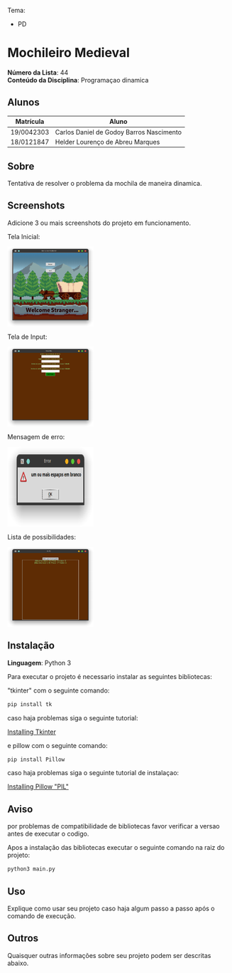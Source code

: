 Tema:
 - PD

# Mochileiro Medieval

**Número da Lista**: 44<br>
**Conteúdo da Disciplina**: Programaçao dinamica<br>

## Alunos
|Matrícula | Aluno |
| -- | -- |
| 19/0042303  |  Carlos Daniel de Godoy Barros Nascimento |
| 18/0121847  |  Helder Lourenço de Abreu Marques |

## Sobre 
Tentativa de resolver o problema da mochila de maneira dinamica. 

## Screenshots
Adicione 3 ou mais screenshots do projeto em funcionamento.
<p>Tela Inicial:<p>
<div>
  <img align="center" alt="png" width="194em" height="180em" src="/Screenshot_20230709_233524.png"/>
</div>

<p>Tela de Input:<p>
<div>
  <img align="center" alt="png" width="194em" height="180em" src="/Screenshot_20230709_233618.png"/>
</div>

<p>Mensagem de erro:<p>
<div>
  <img align="center" alt="png" width="194em" height="180em" src="/Screenshot_20230709_233648.png"/>
</div>

<p>Lista de possibilidades:<p>
<div>
  <img align="center" alt="png" width="194em" height="180em" src="/Screenshot_20230709_233729.png"/>
</div>

## Instalação 
**Linguagem**: Python 3<br>

Para executar o projeto é necessario instalar as seguintes bibliotecas:

"tkinter" com o seguinte comando:

```bash 
pip install tk
```
caso haja problemas siga o seguinte tutorial:

<a href="https://www.tutorialspoint.com/how-to-install-tkinter-in-python" target=_blank>Installing Tkinter</a></h3>

e pillow com o seguinte comando:

```bash 
pip install Pillow
```
caso haja problemas siga o seguinte tutorial de instalaçao:

<a href="https://blog.finxter.com/python-install-pil/" target=_blank>Installing Pillow "PIL"</a></h3>
## Aviso

<p>por problemas de compatibilidade de bibliotecas favor verificar a versao antes de executar o codigo.

Apos a instalação das bibliotecas executar o seguinte comando na raiz do projeto:

```bash 
python3 main.py
```

## Uso 
Explique como usar seu projeto caso haja algum passo a passo após o comando de execução.

## Outros 
Quaisquer outras informações sobre seu projeto podem ser descritas abaixo.





